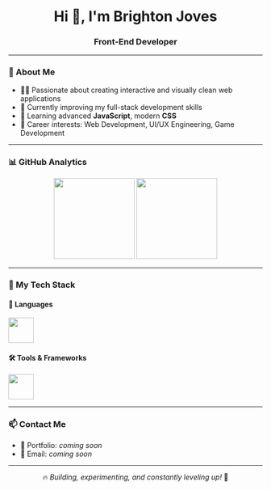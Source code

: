 <h1 align="center">Hi 👋, I'm Brighton Joves</h1>
<h3 align="center">Front-End Developer</h3>

---

### 🌟 About Me
- 👨‍💻 Passionate about creating interactive and visually clean web applications  
- 🔭 Currently improving my full-stack development skills  
- 🌱 Learning advanced **JavaScript**, modern **CSS**  
- 🎯 Career interests: Web Development, UI/UX Engineering, Game Development  

---

### 📊 GitHub Analytics

<div align="center">
  
  <img height="160em" src="https://github-readme-stats.vercel.app/api?username=tinobg&show_icons=true&theme=tokyonight&count_private=true" />
  
  <img height="160em" src="https://github-readme-stats.vercel.app/api/top-langs/?username=tinobg&layout=compact&theme=tokyonight" />

</div>

---

### 🧰 My Tech Stack

#### 🚀 Languages
<div>
  <img src="https://skillicons.dev/icons?i=js,html,css,cpp" height="50"/>
</div>

#### 🛠️ Tools & Frameworks
<div>
  <img src="https://skillicons.dev/icons?i=react,nodejs,git,github,vscode" height="50"/>
</div>

---

### 📫 Contact Me
- 💼 Portfolio: *coming soon*  
- 📧 Email: *coming soon*

---

<div align="center">
  
  🔥 *Building, experimenting, and constantly leveling up!* 🚀
  
</div>
